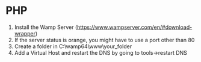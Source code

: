 # PHP
1. Install the Wamp Server (https://www.wampserver.com/en/#download-wrapper)
2. If the server status is orange, you might have to use a port other than 80
3. Create a folder in C:\wamp64\www\your_folder
4. Add a Virtual Host and restart the DNS by going to tools->restart DNS
